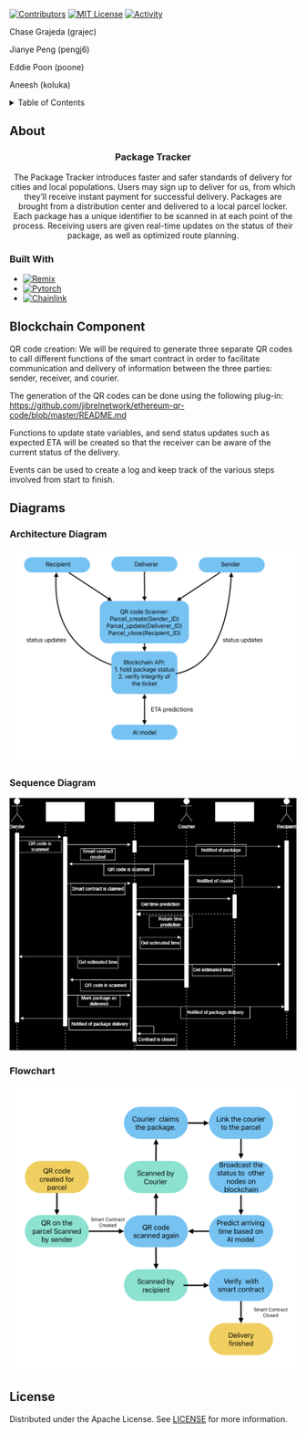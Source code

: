 <!-- PROJECT SHIELDS -->

[![Contributors][contributors-shield]][contributors-url]
[![MIT License][license-shield]][license-url]
[![Activity][activity-shield]][activity-url]
<!-- [![Stargazers][stars-shield]][stars-url] -->
Chase Grajeda (grajec)

Jianye Peng (pengj6)

Eddie Poon (poone)

Aneesh (koluka)

<!-- TABLE OF CONTENTS -->
<details>
    <summary> Table of Contents </summary>
    <ol>
        <li>
            <a href="#about"> About the project</a>
            <ul>
                <li><a href="#built-with">Built With</a>
            </ul>
        </li>
        <li>
            <a href="#blockchain"> Blockchain Component</a>
        </li>
        <li>
            <a href="#diagrams"> Diagrams</a>
        </li>
        <li>
            <a href="#license"> License</a>
        </li>
    </ol>
</details>


<!-- ABOUT THE PROJECT -->
## About
<div align="center">
<h3 align="center">Package Tracker</h3>
<p>
The Package Tracker introduces faster and safer standards of delivery for cities and local populations. Users may sign up to deliver for us, from which they’ll receive instant payment for successful delivery. Packages are brought from a distribution center and delivered to a local parcel locker. Each package has a unique identifier to be scanned in at each point of the process. Receiving users are given real-time updates on the status of their package, as well as optimized route planning. 

</P>
</div>

### Built With

* [![Remix][Remix]][Remix-url]
* [![Pytorch][Pytorch]][Pytorch-url]
* [![Chainlink][Chainlink]][Chainlink-url]


## Blockchain Component

<p>
QR code creation: We will be required to generate three separate QR codes to call different functions of the smart contract in order to facilitate communication and delivery of information between the three parties: sender, receiver, and courier.

The generation of the QR codes can be done using the following plug-in: https://github.com/jibrelnetwork/ethereum-qr-code/blob/master/README.md

Functions to update state variables, and send status updates such as expected ETA will be created so that the receiver can be aware of the current status of the delivery.

Events can be used to create a log and keep track of the various steps involved from start to finish.
</P>

## Diagrams

### Architecture Diagram
![image](Assets/Components.png)

### Sequence Diagram
![image](Assets/sequencediagram.png)

### Flowchart
![image](Assets/Flowchart.png)

## License

Distributed under the Apache License. See [LICENSE](https://github.com/AI-and-Blockchain/F23_Package_Tracker/blob/main/LICENSE) for more information.

<!-- https://home.aveek.io/GitHub-Profile-Badges/ -->

<!-- LINKS & IMAGES -->
[contributors-shield]: https://img.shields.io/github/contributors/AI-and-Blockchain/F23_Package_Tracker.svg?style=for-the-badge
[contributors-url]: https://github.com/AI-and-Blockchain/F23_Package_Tracker/graphs/contributors
[forks-shield]: https://img.shields.io/github/forks/AI-and-Blockchain/F23_Package_Tracker.svg?style=for-the-badge
[forks-url]: https://github.com/AI-and-Blockchain/F23_Package_Tracker/network/members
[stars-shield]: https://img.shields.io/github/stars/AI-and-Blockchain/F23_Package_Tracker.svg?style=for-the-badge
[stars-url]: https://github.com/AI-and-Blockchain/F23_Package_Tracker/stargazers
[issues-shield]: https://img.shields.io/github/issues/AI-and-Blockchain/F23_Package_Tracker.svg?style=for-the-badge
[issues-url]:  https://github.com/AI-and-Blockchain/F23_Package_Tracker/issues
[license-shield]: https://img.shields.io/github/license/AI-and-Blockchain/F23_Package_Tracker.svg?style=for-the-badge
[license-url]: https://github.com/AI-and-Blockchain/F23_Package_Tracker/blob/master/LICENSE.txt

[activity-shield]: https://img.shields.io/github/last-commit/AI-and-Blockchain/F23_Package_Tracker?style=for-the-badge
[activity-url]: https://github.com/Zxhjlk/Accessible-Routes/activity



[Remix]: https://img.shields.io/badge/Remix-000000.svg?style=for-the-badge&logo=Remix&logoColor=white
[Remix-url]: https://remix.ethereum.org/

[Pytorch]: https://img.shields.io/badge/PyTorch-EE4C2C.svg?style=for-the-badge&logo=PyTorch&logoColor=white
[Pytorch-url]: https://pytorch.org/

[Chainlink]: https://img.shields.io/badge/Chainlink-375BD2.svg?style=for-the-badge&logo=Chainlink&logoColor=white
[Chainlink-url]: https://chain.link/
